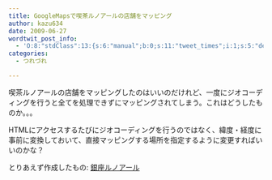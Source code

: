 ```yaml
---
title: GoogleMapsで喫茶ルノアールの店舗をマッピング
author: kazu634
date: 2009-06-27
wordtwit_post_info:
  - 'O:8:"stdClass":13:{s:6:"manual";b:0;s:11:"tweet_times";i:1;s:5:"delay";i:0;s:7:"enabled";i:1;s:10:"separation";s:2:"60";s:7:"version";s:3:"3.7";s:14:"tweet_template";b:0;s:6:"status";i:2;s:6:"result";a:0:{}s:13:"tweet_counter";i:2;s:13:"tweet_log_ids";a:1:{i:0;i:4673;}s:9:"hash_tags";a:0:{}s:8:"accounts";a:1:{i:0;s:7:"kazu634";}}'
categories:
  - つれづれ

---
```

<div class="section">
<p>
    喫茶ルノアールの店舗をマッピングしたのはいいのだけれど、一度にジオコーディングを行うと全てを処理できずにマッピングされてしまう。これはどうしたものか。。。
</p>
  
<p>
    HTMLにアクセスするたびにジオコーディングを行うのではなく、緯度・経度に事前に変換しておいて、直接マッピングする場所を指定するように変更すればいいのかな？
</p>
  
<p>
    とりあえず作成したもの: <a href="http://simoom634.sakura.ne.jp/gmap/googlemap09.html" onclick="__gaTracker('send', 'event', 'outbound-article', 'http://simoom634.sakura.ne.jp/gmap/googlemap09.html', '銀座ルノアール');" target="_blank">銀座ルノアール</a>
</p>
</div>
